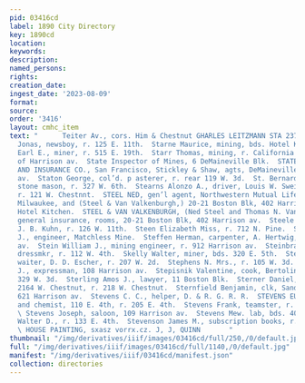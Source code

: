 ```yaml
---
pid: 03416cd
label: 1890 City Directory
key: 1890cd
location: 
keywords: 
description: 
named_persons: 
rights: 
creation_date: 
ingest_date: '2023-08-09'
format: 
source: 
order: '3416'
layout: cmhc_item
text: "      Teiter Av., cors. Him & Chestnut GHARLES LEITZMANN STA 237 STE  Stark
  Jonas, newsboy, r. 125 E. 11th.  Starne Maurice, mining, bds. Hotel Kitchen.  Starr
  Earl E., miner, r. 515 E. 19th.  Starr Thomas, mining, r. California Gulch, east
  of Harrison av.  State Inspector of Mines, 6 DeMaineville Blk.  STATE INVESTMENT
  AND INSURANCE CO., San Francisco, Stickley & Shaw, agts, DeMaineville Blk, 600 Harrison
  av.  Staton George, col’d. p asterer, r. rear 119 W. 3d.  St. Bernard George W.,
  stone mason, r. 327 W. 6th.  Stearns Alonzo A., driver, Louis W. Sweitzer & Co.,
  r. 121 W. Chestnnt.  STEEL NED, gen’l agent, Northwestern Mutual Life Ins. Co.,
  Milwaukee, and (Steel & Van Valkenburgh,) 20-21 Boston Blk, 402 Harrison av., r.
  Hotel Kitchen.  STEEL & VAN VALKENBURGH, (Ned Steel and Thomas N. Van Valkenburgh,)
  general insurance, rooms, 20-21 Boston Blk, 402 Harrison av.  Steele Stephen, clk,
  J. B. Kuhn, r. 126 W. 11th.  Steen Elizabeth Miss, r. 712 N. Pine.  Steen William
  J., engineer, Matchless Mine.  Steffen Herman, carpenter, A. Hertwig, r. 318 Harrison
  av.  Stein William J., mining engineer, r. 912 Harrison av.  Steinbracker Emma Miss,
  dressmkr, r. 112 W. 4th.  Skelly Walter, miner, bds. 320 E. 5th.  Stephens J. F.,
  waiter, D. D. Escher, r. 207 W. 2d.  Stephens N. Mrs., r. 105 W. 3d.  Stephens William
  J., expressman, 108 Harrison av.  Stepisnik Valentine, cook, Bertolini & Co., r.
  329 W. 3d.  Sterling Amos J., lawyer, 11 Boston Blk.  Sterner Daniel, confectionery,
  2164 W. Chestnut, r. 218 W. Chestnut.  Sternfield Benjamin, clk, Sands Bros., r.
  621 Harrison av.  Stevens C. C., helper, D. & R. G. R. R.  STEVENS EUGENE, assayer
  and chemist, 110 E. 4th, r. 205 E. 4th.  Stevens Frank, teamster, r. 410 E. 12th.
  \ Stevens Joseph, saloon, 109 Harrison av.  Stevens Mew. lab, bds. 401 W. Elm.  Stevens
  Walter D., r. 133 E. 4th.  Stevenson James M., subscription books, r. 112 W. 11th.
  \ HOUSE PAINTING, sxasz vorrx.cz. J, J, QUINN       "
thumbnail: "/img/derivatives/iiif/images/03416cd/full/250,/0/default.jpg"
full: "/img/derivatives/iiif/images/03416cd/full/1140,/0/default.jpg"
manifest: "/img/derivatives/iiif/03416cd/manifest.json"
collection: directories
---
```


